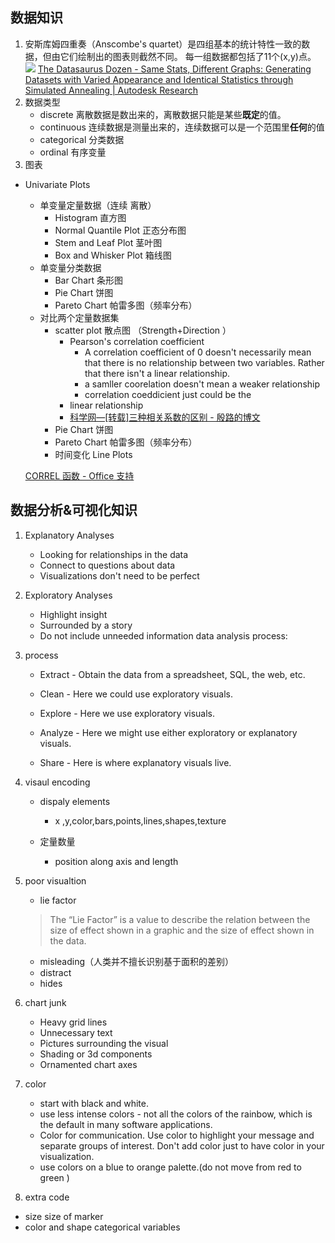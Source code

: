 ## 数据知识

1. 安斯库姆四重奏（Anscombe's quartet）是四组基本的统计特性一致的数据，但由它们绘制出的图表则截然不同。 每一组数据都包括了11个(x,y)点。
![](https://upload.wikimedia.org/wikipedia/commons/thumb/e/ec/Anscombe%27s_quartet_3.svg/850px-Anscombe%27s_quartet_3.svg.png)
[The Datasaurus Dozen \- Same Stats, Different Graphs: Generating Datasets with Varied Appearance and Identical Statistics through Simulated Annealing \| Autodesk Research](https://www.autodeskresearch.com/publications/samestats)
2. 数据类型
	- discrete 离散数据是数出来的，离散数据只能是某些**既定**的值。
	- continuous 连续数据是测量出来的，连续数据可以是一个范围里**任何**的值
	- categorical 分类数据
	- ordinal 有序变量
3. 图表

- Univariate Plots

	- 单变量定量数据（连续 离散）
		- Histogram 直方图
		- Normal Quantile Plot 正态分布图
		- Stem and Leaf Plot 茎叶图
		- Box and Whisker Plot 箱线图
	- 单变量分类数据 
		- Bar Chart 条形图
		- Pie Chart 饼图
		- Pareto Chart 帕雷多图（频率分布） 	 
	- 对比两个定量数据集 
		- scatter plot 散点图 （Strength+Direction
）
			- Pearson's correlation coefficient
				- A correlation coefficient of 0 doesn't necessarily mean that there is no relationship between two variables. Rather that there isn't a linear relationship.
				- a samller coorelation doesn't mean a weaker relationship
				- correlation coeddicient just could be the 
			- linear relationship 	
			- [科学网—\[转载\]三种相关系数的区别 \- 殷路的博文](http://blog.sciencenet.cn/blog-801621-688307.html)
		- Pie Chart 饼图
		- Pareto Chart 帕雷多图（频率分布） 
		- 时间变化 Line Plots

	[CORREL 函数 \- Office 支持](https://support.office.com/zh-cn/article/correl-%E5%87%BD%E6%95%B0-995dcef7-0c0a-4bed-a3fb-239d7b68ca92)
		
## 数据分析&可视化知识
		
1. Explanatory Analyses
	- Looking for relationships in the data 
	- Connect to questions about data 
	- Visualizations don't need to be perfect 

2. Exploratory Analyses
	- Highlight insight 
	- Surrounded by a story 
	- Do not include unneeded information data analysis process:

3. process

	- Extract - Obtain the data from a spreadsheet, SQL, the web, etc.

	- Clean - Here we could use exploratory visuals.

	- Explore - Here we use exploratory visuals.

	- Analyze - Here we might use either exploratory or explanatory visuals.

	- Share - Here is where explanatory visuals live.


4. visaul encoding 

	- dispaly elements

		- x ,y,color,bars,points,lines,shapes,texture

	- 定量数量
		- position along axis and length

5. poor visualtion

	- lie factor 

	> The “Lie Factor” is a value to describe the relation between the size of effect shown in a graphic and the size of effect shown in the data.
	
	- misleading（人类并不擅长识别基于面积的差别）
	- distract
	- hides


6. chart junk
	- Heavy grid lines
	- Unnecessary text
	- Pictures surrounding the visual
	- Shading or 3d components
	- Ornamented chart axes
7. color
    - start with black and white.
	-  use less intense colors - not all the colors of the rainbow, which is the default in many software applications.
	- Color for communication. Use color to highlight your message and separate groups of interest. Don't add color just to have color in your visualization.
	- use colors on a blue to orange palette.(do not move from red to green )
	
9. extra code 
 - size  size of marker
 - color and shape categorical variables
